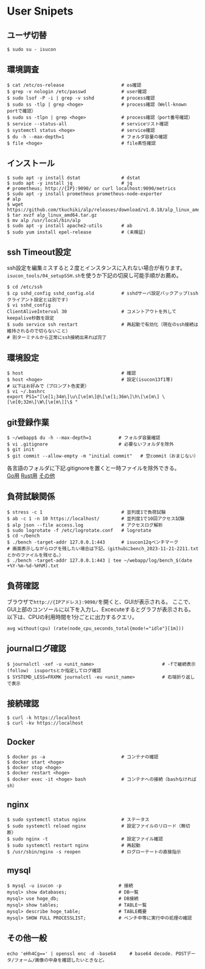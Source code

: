 # User Snipets

## ユーザ切替  
```
$ sudo su - isucon
```

## 環境調査  
```
$ cat /etc/os-release                     # os確認  
$ grep -v nologin /etc/passwd             # user確認
$ sudo lsof -P -i | grep -v sshd          # process確認
$ sudo ss -tlp | grep <hoge>              # process確認（Well-known portで確認）
$ sudo ss -tlpn | grep <hoge>             # process確認（port番号確認）
$ service --status-all                    # serviceリスト確認
$ systemctl status <hoge>                 # service確認
$ du -h --max-depth=1                     # フォルダ容量の確認
$ file <hoge>                             # file素性確認
```

## インストール  
```
$ sudo apt -y install dstat               # dstat
$ sudo apt -y install jq                  # jq
# prometheus; http://{IP}:9090/ or curl localhost:9090/metrics
$ sudo apt -y install prometheus prometheus-node-exporter
# alp
$ wget https://github.com/tkuchiki/alp/releases/download/v1.0.18/alp_linux_amd64.tar.gz
$ tar xvzf alp_linux_amd64.tar.gz
$ mv alp /usr/local/bin/alp
$ sudo apt -y install apache2-utils       # ab
$ sudo yum install epel-release           # (未検証)
```

## ssh Timeout設定  
ssh設定を編集ミスすると２度とインスタンスに入れない場合が有ります。  
`isucon_tools/04_setupSSH.sh`を使うか下記の切戻し可能手順がお薦め。  
```
$ cd /etc/ssh
$ cp sshd_config sshd_config.old          # sshdサーバ設定バックアップ(sshクライアント設定とは別です)
$ vi sshd_config
ClientAliveInterval 30                    # コメントアウトを外してkeepalive秒数を設定
$ sudo service ssh restart                # 再起動で有効化（現在のssh接続は維持されるので切らないこと）  
# 別ターミナルから正常にssh接続出来れば完了
```

## 環境設定  
```
$ host                                    # 確認
$ host <hoge>                             # 設定(isucon13f1等)
# 以下はお好みで（プロンプト色変更）
$ vi ~/.bashrc
export PS1="[\e[1;34m\]\u\[\e[m\]@\[\e[1;36m\]\h\[\e[m\] \[\e[0;32m\]\W\[\e[m\]]\$ "
```

## git登録作業
```
$ ~/webapp$ du -h --max-depth=1          # フォルダ容量確認
$ vi .gitignore                          # 必要ないフォルダを除外
$ git init
$ git commit --allow-empty -m "initial commit"   # 空commit（おまじない）
```
各言語のフォルダに下記.gitignoreを置くと一時ファイルを除外できる。  
[Go用](https://github.com/github/gitignore/blob/main/Go.gitignore) [Rust用](https://github.com/github/gitignore/blob/main/Rust.gitignore) [その他](https://github.com/github/gitignore/tree/main)

## 負荷試験関係 
```
$ stress -c 1                             # 並列度1で負荷試験
$ ab -c 1 -n 10 https://localhost/        # 並列度1で10回アクセス試験
$ alp json --file access.log              # アクセスログ解析
$ sudo logrotate -f /etc/logrotate.conf   # logrotate
$ cd ~/bench
$ ./bench -target-addr 127.0.0.1:443      # isucon12qベンチマーク
# 画面表示しながらログを残したい場合は下記。（githubにbench_2023-11-21-2211.txtとかのファイルを残せる。）
$ ./bench -target-addr 127.0.0.1:443 | tee ~/webapp/log/bench_$(date +%Y-%m-%d-%H%M).txt   
```

## 負荷確認  
ブラウザで`http://{IPアドレス}:9090/`を開くと、GUIが表示される。
ここで、GUI上部のコンソールに以下を入力し、Excecuteするとグラフが表示される。
以下は、CPUの利用時間を1分ごとに出力するクエリ。
```
avg without(cpu) (rate(node_cpu_seconds_total{mode!="idle"}[1m]))
```

## journalログ確認
```
$ journalctl -xef -u <unit_name>                         # -fで継続表示(follow)  isuportsとか指定してログ確認
$ SYSTEMD_LESS=FRXMK journalctl -eu <unit_name>          # 右端折り返しで表示
```

## 接続確認
```
$ curl -k https://localhost
$ curl -kv https://localhost
```

## Docker
```
$ docker ps -a                            # コンテナの確認
$ docker start <hoge>
$ docker stop <hoge>
$ docker restart <hoge>
$ docker exec -it <hoge> bash             # コンテナへの接続（bashなければsh）
```

## nginx  
```
$ sudo systemctl status nginx             # ステータス
$ sudo systemctl reload nginx             # 設定ファイルのリロード（無切断）
$ sudo nginx -t                           # 設定ファイル確認
$ sudo systemctl restart nginx            # 再起動
$ /usr/sbin/nginx -s reopen               # ログローテートの直接指示
```

## mysql  
```
$ mysql -u isucon -p                     # 接続
mysql> show databases;                   # DB一覧
mysql> use hoge_db;                      # DB接続
mysql> show tables;                      # TABLE一覧
mysql> describe hoge_table;              # TABLE概要
mysql> SHOW FULL PROCESSLIST;            # ベンチ中等に実行中の処理の確認
```

## その他一般
```
echo 'eHh4Cg==' | openssl enc -d -base64     # base64 decode. POSTデータ/フォーム/画像の中身を確認したいときなど。
```
